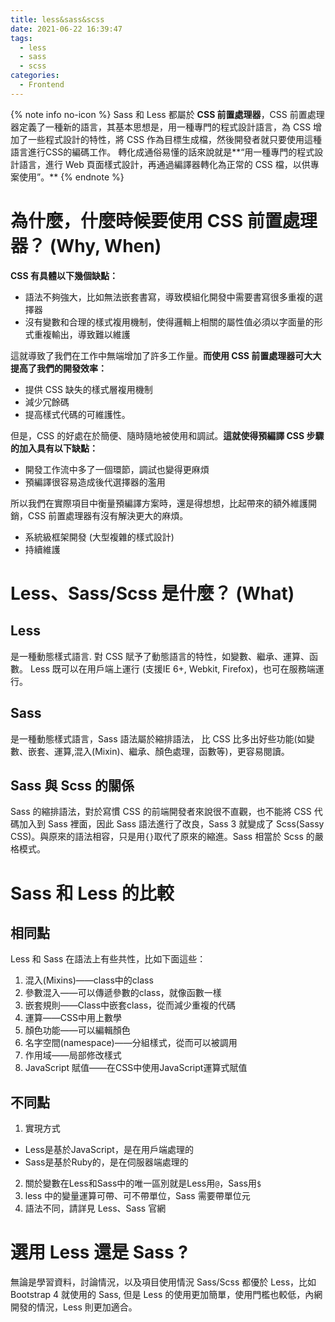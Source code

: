 ```yaml
---
title: less&sass&scss
date: 2021-06-22 16:39:47
tags:
  - less
  - sass
  - scss
categories:
  - Frontend
---
```


{% note info no-icon %}
Sass 和 Less 都屬於 **CSS 前置處理器**，CSS 前置處理器定義了一種新的語言，其基本思想是，用一種專門的程式設計語言，為 CSS 增加了一些程式設計的特性，將 CSS 作為目標生成檔，然後開發者就只要使用這種語言進行CSS的編碼工作。
轉化成通俗易懂的話來說就是**“用一種專門的程式設計語言，進行 Web 頁面樣式設計，再通過編譯器轉化為正常的 CSS 檔，以供專案使用”。**
{% endnote %}

<!--more-->

# 為什麼，什麼時候要使用 CSS 前置處理器？ (Why, When)
**CSS 有具體以下幾個缺點：**
* 語法不夠強大，比如無法嵌套書寫，導致模組化開發中需要書寫很多重複的選擇器
* 沒有變數和合理的樣式複用機制，使得邏輯上相關的屬性值必須以字面量的形式重複輸出，導致難以維護

這就導致了我們在工作中無端增加了許多工作量。**而使用 CSS 前置處理器可大大提高了我們的開發效率：**
* 提供 CSS 缺失的樣式層複用機制
* 減少冗餘碼
* 提高樣式代碼的可維護性。

但是，CSS 的好處在於簡便、隨時隨地被使用和調試。**這就使得預編譯 CSS 步驟的加入具有以下缺點：**
* 開發工作流中多了一個環節，調試也變得更麻煩
* 預編譯很容易造成後代選擇器的濫用

所以我們在實際項目中衡量預編譯方案時，還是得想想，比起帶來的額外維護開銷，CSS 前置處理器有沒有解決更大的麻煩。
* 系統級框架開發 (大型複雜的樣式設計)
* 持續維護

# Less、Sass/Scss 是什麼？ (What)
## Less
是一種動態樣式語言. 對 CSS 賦予了動態語言的特性，如變數、繼承、運算、函數。
Less 既可以在用戶端上運行 (支援IE 6+, Webkit, Firefox)，也可在服務端運行。

## Sass
是一種動態樣式語言，Sass 語法屬於縮排語法，
比 CSS 比多出好些功能(如變數、嵌套、運算,混入(Mixin)、繼承、顏色處理，函數等)，更容易閱讀。

## Sass 與 Scss 的關係
Sass 的縮排語法，對於寫慣 CSS 的前端開發者來說很不直觀，也不能將 CSS 代碼加入到 Sass 裡面，因此 Sass 語法進行了改良，Sass 3 就變成了 Scss(Sassy CSS)。與原來的語法相容，只是用`{}`取代了原來的縮進。Sass 相當於 Scss 的嚴格模式。

# Sass 和 Less 的比較
## 相同點
Less 和 Sass 在語法上有些共性，比如下面這些：
1. 混入(Mixins)——class中的class
2. 參數混入——可以傳遞參數的class，就像函數一樣
3. 嵌套規則——Class中嵌套class，從而減少重複的代碼
4. 運算——CSS中用上數學
5. 顏色功能——可以編輯顏色
6. 名字空間(namespace)——分組樣式，從而可以被調用
7. 作用域——局部修改樣式
8. JavaScript 賦值——在CSS中使用JavaScript運算式賦值

## 不同點
1. 實現方式
  * Less是基於JavaScript，是在用戶端處理的
  * Sass是基於Ruby的，是在伺服器端處理的
2. 關於變數在Less和Sass中的唯一區別就是Less用`@`，Sass用`$`
3. less 中的變量運算可帶、可不帶單位，Sass 需要帶單位元
4. 語法不同，請詳見 Less、Sass 官網

# 選用 Less 還是 Sass ?
無論是學習資料，討論情況，以及項目使用情況 Sass/Scss 都優於 Less，比如 Bootstrap 4 就使用的 Sass, 但是 Less 的使用更加簡單，使用門檻也較低，內網開發的情況，Less 則更加適合。


